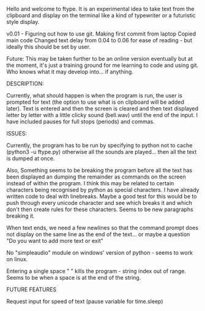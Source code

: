 Hello and welcome to ftype. It is an experimental idea to take text from the clipboard and display on the terminal like a kind of typewriter or a futuristic style display.

v0.01 - Figuring out how to use git.
Making first commit from laptop
Copied main code
Changed text delay from 0.04 to 0.06 for ease of reading - but ideally this should be set by user.

Future:
This may be taken further to be an online version eventually but at the moment, it's just a training ground for me learning to code and using git. Who knows what it may develop into... if anything.

DESCRIPTION:

Currently, what should happen is when the program is run, the user is prompted for text (the option to use what is on clipboard will be added later). Text is entered and then the screen is cleared and then text displayed letter by letter with a little clicky sound (bell.wav) until the end of the input. I have included pauses for full stops (periods) and commas.


ISSUES:

Currently, the program has to be run by specifying to python not to cache (python3 -u ftype.py) otherwise all the sounds are played... then all the text is dumped at once.

Also, Something seems to be breaking the program before all the text has been displayed an dumping the remainder as commands on the screen instead of within the program. I think this may be related to certain characters being recognised by python as special characters. I have already written code to deal with linebreaks. Maybe a good test for this would be to push through every unicode character and see which breaks it and which don't then create rules for these characters. Seems to be new paragraphs breaking it.

When text ends, we need a few newlines so that the command prompt does not display on the same line as the end of the text... or maybe a question "Do you want to add more text or exit"

No "simpleaudio" module on windows' version of python - seems to work on linux.

Entering a single space " " kills the program - string index out of range. Seems to be when a space is at the end of the string.


FUTURE FEATURES

Request input for speed of text (pause variable for time.sleep)